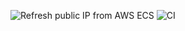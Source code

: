 ![Refresh public IP from AWS ECS](https://github.com/steven-chong-tec/tec-hosts-file/workflows/Refresh%20public%20IP%20from%20AWS%20ECS/badge.svg) ![CI](https://github.com/steven-chong-tec/tec-hosts-file/workflows/CI/badge.svg)
